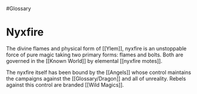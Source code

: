 #Glossary
# Nyxfire

The divine flames and physical form of [[Ylem]], nyxfire is an unstoppable force of pure magic taking two primary forms: flames and bolts. Both are governed in the [[Known World]] by elemental [[nyxfire motes]].

The nyxfire itself has been bound by the [[Angels]] whose control maintains the campaigns against the [[Glossary/Dragon]] and all of unreality. Rebels against this control are branded [[Wild Magics]].